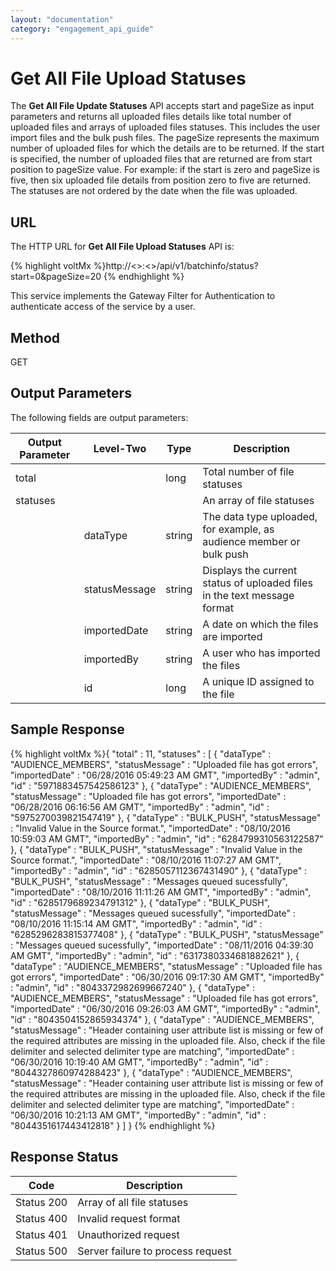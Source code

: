 ```yaml
---
layout: "documentation"
category: "engagement_api_guide"
---
```


# Get All File Upload Statuses

The **Get All File Update Statuses** API accepts start and pageSize as input parameters and returns all uploaded files details like total number of uploaded files and arrays of uploaded files statuses. This includes the user import files and the bulk push files. The pageSize represents the maximum number of uploaded files for which the details are to be returned. If the start is specified, the number of uploaded files that are returned are from start position to pageSize value. For example: if the start is zero and pageSize is five, then six uploaded file details from position zero to five are returned. The statuses are not ordered by the date when the file was uploaded.

## URL

The HTTP URL for **Get All File Upload Statuses** API is:

{% highlight voltMx %}http://<<host>>:<<port>>/api/v1/batchinfo/status?start=0&pageSize=20
{% endhighlight %}

This service implements the Gateway Filter for Authentication to authenticate access of the service by a user.

## Method

GET

## Output Parameters

The following fields are output parameters:

| Output Parameter | Level-Two     | Type   | Description                                                              |
| ---------------- | ------------- | ------ | ------------------------------------------------------------------------ |
| total            |               | long   | Total number of file statuses                                            |
| statuses         |               |        | An array of file statuses                                                |
|                  | dataType      | string | The data type uploaded, for example, as audience member or bulk push     |
|                  | statusMessage | string | Displays the current status of uploaded files in the text message format |
|                  | importedDate  | string | A date on which the files are imported                                   |
|                  | importedBy    | string | A user who has imported the files                                        |
|                  | id            | long   | A unique ID assigned to the file                                         |

## Sample Response

{% highlight voltMx %}{
"total" : 11,
"statuses" : [ {
"dataType" : "AUDIENCE_MEMBERS",
"statusMessage" : "Uploaded file has got errors",
"importedDate" : "06/28/2016 05:49:23 AM GMT",
"importedBy" : "admin",
"id" : "5971883457542586123"
}, {
"dataType" : "AUDIENCE_MEMBERS",
"statusMessage" : "Uploaded file has got errors",
"importedDate" : "06/28/2016 06:16:56 AM GMT",
"importedBy" : "admin",
"id" : "5975270039821547419"
}, {
"dataType" : "BULK_PUSH",
"statusMessage" : "Invalid Value in the Source format.",
"importedDate" : "08/10/2016 10:59:03 AM GMT",
"importedBy" : "admin",
"id" : "6284799310563122587"
}, {
"dataType" : "BULK_PUSH",
"statusMessage" : "Invalid Value in the Source format.",
"importedDate" : "08/10/2016 11:07:27 AM GMT",
"importedBy" : "admin",
"id" : "6285057112367431490"
}, {
"dataType" : "BULK_PUSH",
"statusMessage" : "Messages queued sucessfully",
"importedDate" : "08/10/2016 11:11:26 AM GMT",
"importedBy" : "admin",
"id" : "6285179689234791312"
}, {
"dataType" : "BULK_PUSH",
"statusMessage" : "Messages queued sucessfully",
"importedDate" : "08/10/2016 11:15:14 AM GMT",
"importedBy" : "admin",
"id" : "6285296283815377408"
}, {
"dataType" : "BULK_PUSH",
"statusMessage" : "Messages queued sucessfully",
"importedDate" : "08/11/2016 04:39:30 AM GMT",
"importedBy" : "admin",
"id" : "6317380334681882621"
}, {
"dataType" : "AUDIENCE_MEMBERS",
"statusMessage" : "Uploaded file has got errors",
"importedDate" : "06/30/2016 09:17:30 AM GMT",
"importedBy" : "admin",
"id" : "8043372982699667240"
}, {
"dataType" : "AUDIENCE_MEMBERS",
"statusMessage" : "Uploaded file has got errors",
"importedDate" : "06/30/2016 09:26:03 AM GMT",
"importedBy" : "admin",
"id" : "8043504152865934374"
}, {
"dataType" : "AUDIENCE_MEMBERS",
"statusMessage" : "Header containing user attribute list is missing or few of the required attributes are missing in the uploaded file. Also, check if the file delimiter and selected delimiter type are matching",
"importedDate" : "06/30/2016 10:19:40 AM GMT",
"importedBy" : "admin",
"id" : "8044327860974288423"
}, {
"dataType" : "AUDIENCE_MEMBERS",
"statusMessage" : "Header containing user attribute list is missing or few of the required attributes are missing in the uploaded file. Also, check if the file delimiter and selected delimiter type are matching",
"importedDate" : "06/30/2016 10:21:13 AM GMT",
"importedBy" : "admin",
"id" : "8044351617443412818"
} ]
}
{% endhighlight %}

## Response Status

| Code       | Description                       |
| ---------- | --------------------------------- |
| Status 200 | Array of all file statuses        |
| Status 400 | Invalid request format            |
| Status 401 | Unauthorized request              |
| Status 500 | Server failure to process request |
